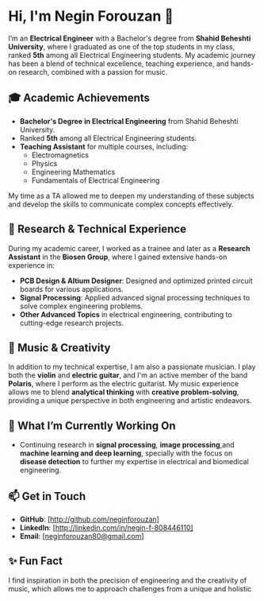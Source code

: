 # Hi, I'm Negin Forouzan 👋

I’m an **Electrical Engineer** with a Bachelor's degree from **Shahid Beheshti University**, where I graduated as one of the top students in my class, ranked **5th** among all Electrical Engineering students. My academic journey has been a blend of technical excellence, teaching experience, and hands-on research, combined with a passion for music.

## 🎓 **Academic Achievements**
- **Bachelor's Degree in Electrical Engineering** from Shahid Beheshti University.
- Ranked **5th** among all Electrical Engineering students.
- **Teaching Assistant** for multiple courses, including:
  - Electromagnetics
  - Physics
  - Engineering Mathematics
  - Fundamentals of Electrical Engineering

My time as a TA allowed me to deepen my understanding of these subjects and develop the skills to communicate complex concepts effectively.

## 🔬 **Research & Technical Experience**
During my academic career, I worked as a trainee and later as a **Research Assistant** in the **Biosen Group**, where I gained extensive hands-on experience in:

- **PCB Design & Altium Designer**: Designed and optimized printed circuit boards for various applications.
- **Signal Processing**: Applied advanced signal processing techniques to solve complex engineering problems.
- **Other Advanced Topics** in electrical engineering, contributing to cutting-edge research projects.

## 🎸 **Music & Creativity**
In addition to my technical expertise, I am also a passionate musician. I play both the **violin** and **electric guitar**, and I'm an active member of the band **Polaris**, where I perform as the electric guitarist. My music experience allows me to blend **analytical thinking** with **creative problem-solving**, providing a unique perspective in both engineering and artistic endeavors.

## 🌱 **What I’m Currently Working On**
- Continuing research in **signal processing**, **image processing**,and **machine learning and deep learning**, specially with the focus on **disease detection** to further my expertise in electrical and biomedical engineering.

## 📫 **Get in Touch**
- **GitHub**: [http://github.com/neginforouzan]
- **LinkedIn**: [http://linkedin.com/in/negin-f-808446110]
- **Email**: [neginforouzan80@gmail.com]

## ✨ **Fun Fact**
I find inspiration in both the precision of engineering and the creativity of music, which allows me to approach challenges from a unique and holistic 
